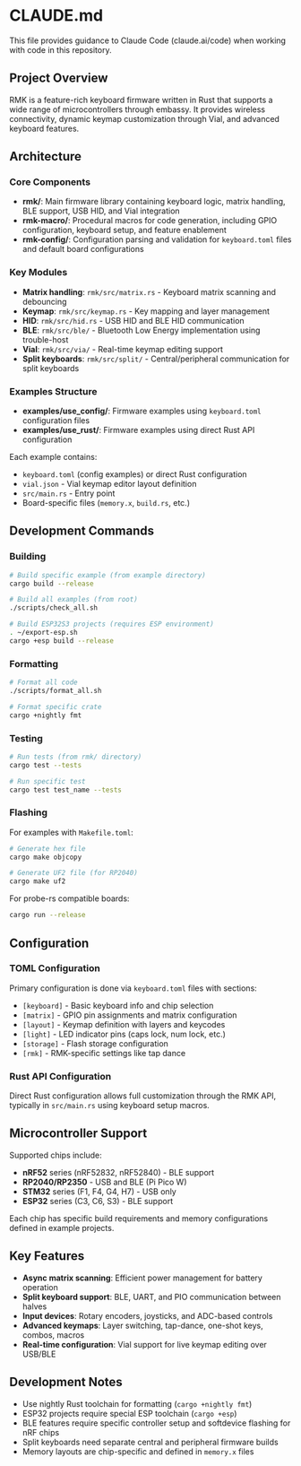# CLAUDE.md

This file provides guidance to Claude Code (claude.ai/code) when working with code in this repository.

## Project Overview

RMK is a feature-rich keyboard firmware written in Rust that supports a wide range of microcontrollers through embassy. It provides wireless connectivity, dynamic keymap customization through Vial, and advanced keyboard features.

## Architecture

### Core Components

- **rmk/**: Main firmware library containing keyboard logic, matrix handling, BLE support, USB HID, and Vial integration
- **rmk-macro/**: Procedural macros for code generation, including GPIO configuration, keyboard setup, and feature enablement
- **rmk-config/**: Configuration parsing and validation for `keyboard.toml` files and default board configurations

### Key Modules

- **Matrix handling**: `rmk/src/matrix.rs` - Keyboard matrix scanning and debouncing
- **Keymap**: `rmk/src/keymap.rs` - Key mapping and layer management
- **HID**: `rmk/src/hid.rs` - USB HID and BLE HID communication
- **BLE**: `rmk/src/ble/` - Bluetooth Low Energy implementation using trouble-host
- **Vial**: `rmk/src/via/` - Real-time keymap editing support
- **Split keyboards**: `rmk/src/split/` - Central/peripheral communication for split keyboards

### Examples Structure

- **examples/use_config/**: Firmware examples using `keyboard.toml` configuration files
- **examples/use_rust/**: Firmware examples using direct Rust API configuration

Each example contains:
- `keyboard.toml` (config examples) or direct Rust configuration
- `vial.json` - Vial keymap editor layout definition
- `src/main.rs` - Entry point
- Board-specific files (`memory.x`, `build.rs`, etc.)

## Development Commands

### Building

```bash
# Build specific example (from example directory)
cargo build --release

# Build all examples (from root)
./scripts/check_all.sh

# Build ESP32S3 projects (requires ESP environment)
. ~/export-esp.sh
cargo +esp build --release
```

### Formatting

```bash
# Format all code
./scripts/format_all.sh

# Format specific crate
cargo +nightly fmt
```

### Testing

```bash
# Run tests (from rmk/ directory)
cargo test --tests

# Run specific test
cargo test test_name --tests
```

### Flashing

For examples with `Makefile.toml`:
```bash
# Generate hex file
cargo make objcopy

# Generate UF2 file (for RP2040)
cargo make uf2
```

For probe-rs compatible boards:
```bash
cargo run --release
```

## Configuration

### TOML Configuration

Primary configuration is done via `keyboard.toml` files with sections:
- `[keyboard]` - Basic keyboard info and chip selection
- `[matrix]` - GPIO pin assignments and matrix configuration  
- `[layout]` - Keymap definition with layers and keycodes
- `[light]` - LED indicator pins (caps lock, num lock, etc.)
- `[storage]` - Flash storage configuration
- `[rmk]` - RMK-specific settings like tap dance

### Rust API Configuration

Direct Rust configuration allows full customization through the RMK API, typically in `src/main.rs` using keyboard setup macros.

## Microcontroller Support

Supported chips include:
- **nRF52** series (nRF52832, nRF52840) - BLE support
- **RP2040/RP2350** - USB and BLE (Pi Pico W)
- **STM32** series (F1, F4, G4, H7) - USB only
- **ESP32** series (C3, C6, S3) - BLE support

Each chip has specific build requirements and memory configurations defined in example projects.

## Key Features

- **Async matrix scanning**: Efficient power management for battery operation
- **Split keyboard support**: BLE, UART, and PIO communication between halves
- **Input devices**: Rotary encoders, joysticks, and ADC-based controls
- **Advanced keymaps**: Layer switching, tap-dance, one-shot keys, combos, macros
- **Real-time configuration**: Vial support for live keymap editing over USB/BLE

## Development Notes

- Use nightly Rust toolchain for formatting (`cargo +nightly fmt`)
- ESP32 projects require special ESP toolchain (`cargo +esp`)
- BLE features require specific controller setup and softdevice flashing for nRF chips
- Split keyboards need separate central and peripheral firmware builds
- Memory layouts are chip-specific and defined in `memory.x` files